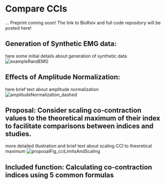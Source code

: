 # Compare CCIs
...
Preprint coming soon! The link to BioRxiv and full code repository will be posted here!

## Generation of Synthetic EMG data:
here some initial details about generation of synthetic data
![exampleRandEMG](https://github.com/user-attachments/assets/fc7e0cee-c545-482c-95aa-bd2c9d9190ba)

## Effects of Amplitude Normalization: 
here brief text about amplitude normalization
![amplitudeNormalization_dashed](https://github.com/user-attachments/assets/d12aa69b-757b-4196-a838-64afe6d092e2)

## Proposal: Consider scaling co-contraction values to the theoretical maximum of their index to facilitate comparisons between indices and studies.
more detailed illustration and brief text about scaling CCI to theoretical maximum
![proposalFig_cciLimitsAndScaling](https://github.com/user-attachments/assets/c7ddafe9-ec5a-47cc-87ac-4413cc5fbf0d)

## Included function: Calculating co-contraction indices using 5 common formulas
